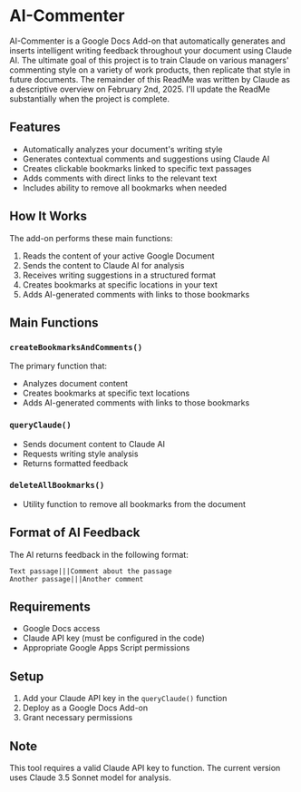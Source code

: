 # AI-Commenter

AI-Commenter is a Google Docs Add-on that automatically generates and inserts intelligent writing feedback throughout your document using Claude AI. The ultimate goal of this project is to train Claude on various managers' commenting style on a variety of work products, then replicate that style in future documents. The remainder of this ReadMe was written by Claude as a descriptive overview on February 2nd, 2025. I'll update the ReadMe substantially when the project is complete.

## Features

- Automatically analyzes your document's writing style
- Generates contextual comments and suggestions using Claude AI
- Creates clickable bookmarks linked to specific text passages
- Adds comments with direct links to the relevant text
- Includes ability to remove all bookmarks when needed

## How It Works

The add-on performs these main functions:

1. Reads the content of your active Google Document
2. Sends the content to Claude AI for analysis
3. Receives writing suggestions in a structured format
4. Creates bookmarks at specific locations in your text
5. Adds AI-generated comments with links to those bookmarks

## Main Functions

### `createBookmarksAndComments()`
The primary function that:
- Analyzes document content
- Creates bookmarks at specific text locations
- Adds AI-generated comments with links to those bookmarks

### `queryClaude()`
- Sends document content to Claude AI
- Requests writing style analysis
- Returns formatted feedback

### `deleteAllBookmarks()`
- Utility function to remove all bookmarks from the document

## Format of AI Feedback

The AI returns feedback in the following format:
```
Text passage|||Comment about the passage
Another passage|||Another comment
```

## Requirements

- Google Docs access
- Claude API key (must be configured in the code)
- Appropriate Google Apps Script permissions

## Setup

1. Add your Claude API key in the `queryClaude()` function
2. Deploy as a Google Docs Add-on
3. Grant necessary permissions

## Note

This tool requires a valid Claude API key to function. The current version uses Claude 3.5 Sonnet model for analysis.